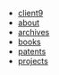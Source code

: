 <div id="footer">
<ul>
<li><a href="/">client9</a></li>
<li><a href="/about/">about</a></li>
<li><a href="/archives/">archives</a></li>
<li><a href="/books/cida/">books</a></li>
<li><a href="/patents/">patents</a></li>
<li><a href="/projects/">projects</a></li>
</ul>
</div>
</div><!-- end body -->
</body>
</html>